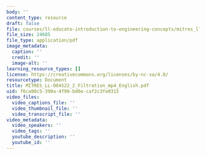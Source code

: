 ```yaml
---
body: ''
content_type: resource
draft: false
file: courses/ll-educate-introduction-to-engineering-concepts/mitres_ll-004s22_2_filtration_mp4_english.pdf
file_size: 24685
file_type: application/pdf
image_metadata:
  caption: ''
  credit: ''
  image-alt: ''
learning_resource_types: []
license: https://creativecommons.org/licenses/by-nc-sa/4.0/
resourcetype: Document
title: MITRES_LL-004S22_2_Filtration_mp4_English.pdf
uid: f6ca80c5-390a-4f90-bd6e-caf2c3fe0315
video_files:
  video_captions_file: ''
  video_thumbnail_file: ''
  video_transcript_file: ''
video_metadata:
  video_speakers: ''
  video_tags: ''
  youtube_description: ''
  youtube_id: ''
---
```

